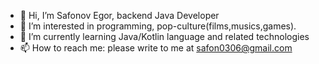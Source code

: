 - 👋 Hi, I’m Safonov Egor, backend Java Developer
- 👀 I’m interested in programming, pop-culture(films,musics,games). 
- 🌱 I’m currently learning Java/Kotlin language and related technologies
- 📫 How to reach me: please write to me at safon0306@gmail.com

<!---
GenKG/GenKG is a ✨ special ✨ repository because its `README.md` (this file) appears on your GitHub profile.
You can click the Preview link to take a look at your changes.
--->
